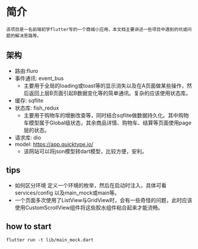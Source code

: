 # 简介
```
该项目是一名前端初学flutter写的一个商城小应用，本文档主要讲述一些项目中遇到的坑或问题的解决思路等。
```
## 架构

-  路由:fluro
-  事件通讯: event_bus
   - 主要用于全局的loading或toast等的显示消失以及在A页面做某些操作，然后返回上层B页面引起B数据变化等的简单通讯。复杂的应该使用状态库。
-  缓存: sqflite
-  状态库: fish_redux 
   - 主要用于购物车的增删改查等，同时结合sqflite做数据持久化。其中购物车模型属于Global级状态，其余商品详情、购物车、结算等页面使用page层的状态。
-  请求库: dio
-  model: <a href="https://app.quicktype.io/" target="_href">https://app.quicktype.io/</a>
   - 该网站可以将json模型转dart模型，比较方便，安利。

## tips
- 如何区分环境
  定义一个环境的枚举，然后在启动时注入，具体可看services/config 以及main_mock或main等。
- 一个页面多次使用了ListView与GridView时，会有一些奇怪的问题，此时应该使用CustomScrollView组件将这些胶水组件粘合起来才能流畅。
   

## how to start
```
flutter run -t lib/main_mock.dart
```
